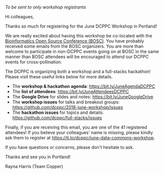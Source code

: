 _To be sent to only workshop registrants_

Hi colleagues,

Thanks so much for registering for the June DCPPC Workshop in Portland! 

We are really excited about having this workshop be co-located with the [Bioinformatics Open Source Conference (BOSC)](https://gccbosc2018.sched.com). You have probably received some emails from the BOSC organizers. You are more than welcome to participate in non-DCPPC events going on at BOSC in the same manner than BOSC attendees will be encouraged to attend our DCPPC events for cross-pollination. 

The DCPPC is organizing both a workshop and a full-stacks hackathon! Please visit these useful links below for more details. 

- The **workshop & hackathon agenda**: https://bit.ly/JuneAgendaDCPPC
- The **list of attendees**: https://bit.ly/JuneAttendeesDCPPC
- The **Google Drive** for slides and notes: https://bit.ly/JuneGoogleDrive
- The **workshop issues** for talks and breakout groups: https://github.com/dcppc/2018-june-workshop/issues
- The **hackathon issues** for topics and details: https://github.com/dcppc/full-stacks/issues

Finally, if you are receiving this email, you are one of the 41 registered attendees! If you believe your colleagues' name is missing, please kindly ask them to register at https://ti.to/dcppc/june-data-commons-workshop. 

If you have questions or concerns, please don't hesitate to ask. 

Thanks and see you in Portland!

Rayna Harris (Team Copper)
